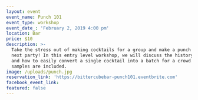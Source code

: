 ```yaml
---
layout: event
event_name: Punch 101
event_type: workshop
event_date_: 'February 2, 2019 4:00 pm'
location: Bar
price: $10
description: >-
  Take the stress out of making cocktails for a group and make a punch for your
  next party! In this entry level workshop, we will discuss the history of punch
  and how to easily convert a single cocktail into a batch for a crowd. Punch
  samples are included.
image: /uploads/punch.jpg
reservation_link: 'https://bittercubebar-punch101.eventbrite.com'
facebook_event_link:
featured: false
---
```


